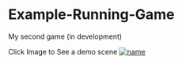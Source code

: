 # Example-Running-Game
My second game (in development)

Click Image to See a demo scene
[![name](https://play-lh.googleusercontent.com/iSHvZnf5lQec_9w2XktI4meJAbqjg_aHjDWXIjHxY7OFO6fEWe63DQ6nJx1DDbcS7sw)](https://twitter.com/60daysdeveloper/status/1512247173060218885)

